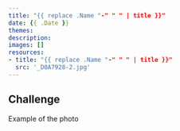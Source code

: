 ```yaml
---
title: "{{ replace .Name "-" " " | title }}"
date: {{ .Date }}
themes:
description:
images: []
resources:
- title: "{{ replace .Name "-" " " | title }}"
  src: '_D0A7928-2.jpg'
---
```


## Challenge
Example of the photo
